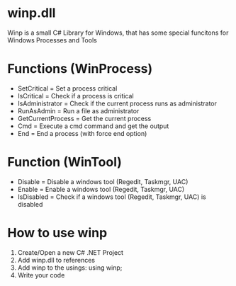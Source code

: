 # winp.dll
Winp is a small C# Library for Windows, that has some special funcitons for Windows Processes and Tools

# Functions (WinProcess)
- SetCritical = Set a process critical
- IsCritical = Check if a process is critical
- IsAdministrator = Check if the current process runs as administrator
- RunAsAdmin = Run a file as administrator
- GetCurrentProcess = Get the current process
- Cmd = Execute a cmd command and get the output
- End = End a process (with force end option)

# Function (WinTool)
- Disable = Disable a windows tool (Regedit, Taskmgr, UAC)
- Enable = Enable a windows tool (Regedit, Taskmgr, UAC)
- IsDisabled = Check if a windows tool (Regedit, Taskmgr, UAC) is disabled

# How to use winp
1. Create/Open a new C# .NET Project
2. Add winp.dll to references
3. Add winp to the usings: using winp;
4. Write your code
